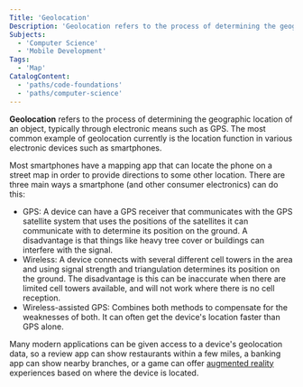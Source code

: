 ```yaml
---
Title: 'Geolocation'
Description: 'Geolocation refers to the process of determining the geographic location of an object, typically through electronic means such as GPS.'
Subjects:
  - 'Computer Science'
  - 'Mobile Development'
Tags:
  - 'Map'
CatalogContent:
  - 'paths/code-foundations'
  - 'paths/computer-science'
---
```


**Geolocation** refers to the process of determining the geographic location of an object, typically through electronic means such as GPS. The most common example of geolocation currently is the location function in various electronic devices such as smartphones.

Most smartphones have a mapping app that can locate the phone on a street map in order to provide directions to some other location. There are three main ways a smartphone (and other consumer electronics) can do this:

- GPS: A device can have a GPS receiver that communicates with the GPS satellite system that uses the positions of the satellites it can communicate with to determine its position on the ground. A disadvantage is that things like heavy tree cover or buildings can interfere with the signal.
- Wireless: A device connects with several different cell towers in the area and using signal strength and triangulation determines its position on the ground. The disadvantage is this can be inaccurate when there are limited cell towers available, and will not work where there is no cell reception.
- Wireless-assisted GPS: Combines both methods to compensate for the weaknesses of both. It can often get the device's location faster than GPS alone.

Many modern applications can be given access to a device's geolocation data, so a review app can show restaurants within a few miles, a banking app can show nearby branches, or a game can offer [augmented reality](https://www.codecademy.com/resources/docs/general/augmented-reality) experiences based on where the device is located.
